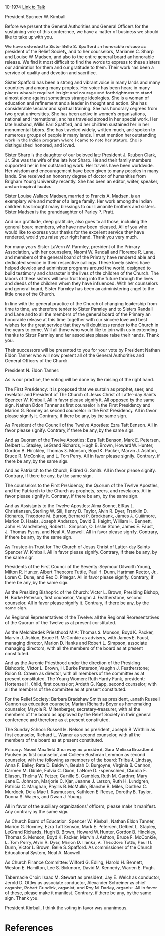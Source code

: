 

10-1974
[Link to Talk](https://www.churchofjesuschrist.org/study/general-conference/1974/10/sustaining-of-church-officers?lang=eng)

President Spencer W. Kimball:

Before we present the General Authorities and General Officers for the sustaining vote of this conference, we have a matter of business we should like to take up with you.

We have extended to Sister Belle S. Spafford an honorable release as president of the Relief Society, and to her counselors, Marianne C. Sharp and Louise W. Madsen, and also to the entire general board an honorable release. We find it most difficult to find the words to express to these sisters our admiration for them and our gratitude to them. Their work has been a service of quality and devotion and sacrifice.

Sister Spafford has been a strong and vibrant voice in many lands and many countries and among many peoples. Her voice has been heard in many places where it required insight and courage and forthrightness to stand almost alone against sometimes strange ideologies. She is a woman of education and refinement and a leader in thought and action. She has considerable secular and spiritual training. She has honorary degrees from two great universities. She has been active in women’s organizations, national and international, and has traveled abroad in her special work. Her late husband, Willis Earl Spafford, and her children sustained her in her monumental labors. She has traveled widely, written much, and spoken to numerous groups of people in many lands. I must mention her outstanding work in the Indian program where I came to note her stature. She is distinguished, honored, and loved.

Sister Sharp is the daughter of our beloved late President J. Reuben Clark, Jr. She was the wife of the late Ivor Sharp. He and their family members supported her in her outstanding work. Her travels have been worldwide. Her wisdom and encouragement have been given to many peoples in many lands. She received an honorary degree of doctor of humanities from Brigham Young University recently. She has been an editor, writer, speaker, and an inspired leader.

Sister Louise Wallace Madsen, married to Francis A. Madsen, is an exemplary wife and mother of a large family. Her work among the Indian children has brought many blessings to our Lamanite brothers and sisters. Sister Madsen is the granddaughter of Parley P. Pratt.

And our gratitude, deep gratitude, also goes to all those, including the general board members, who have now been released. All of you who would like to express your thanks for the excellent service they have rendered, would you raise your right hand. Thank you very much.

For many years Sister LaVern W. Parmley, president of the Primary Association, with her counselors, Naomi W. Randall and Florence R. Lane, and members of the general board of the Primary have rendered able and dedicated service in their respective callings. These lovely sisters have helped develop and administer programs around the world, designed to build testimony and character in the lives of the children of the Church. The labors of these sisters will bear fruit long into the future through the lives and deeds of the children whom they have influenced. With her counselors and general board, Sister Parmley has been an administering angel to the little ones of the Church.

In line with the general practice of the Church of changing leadership from time to time, we therefore tender to Sister Parmley and to Sisters Randall and Lane and to all the members of the general board of the Primary an honorable release at this time, together with our sincere love and best wishes for the great service that they will doubtless render to the Church in the years to come. Will all those who would like to join with us in extending thanks to Sister Parmley and her associates please raise their hands. Thank you.

Their successors will be presented to you for your vote by President Nathan Eldon Tanner who will now present all of the General Authorities and General Officers of the Church.

President N. Eldon Tanner:

As is our practice, the voting will be done by the raising of the right hand.

The First Presidency: It is proposed that we sustain as prophet, seer, and revelator and President of The Church of Jesus Christ of Latter-day Saints Spencer W. Kimball. All in favor please signify it. All opposed by the same sign. Nathan Eldon Tanner as first counselor in the First Presidency and Marion G. Romney as second counselor in the First Presidency. All in favor please signify it. Contrary, if there be any, by the same sign.

As President of the Council of the Twelve Apostles: Ezra Taft Benson. All in favor please signify. Contrary, if there be any, by the same sign.

And as Quorum of the Twelve Apostles: Ezra Taft Benson, Mark E. Petersen, Delbert L. Stapley, LeGrand Richards, Hugh B. Brown, Howard W. Hunter, Gordon B. Hinckley, Thomas S. Monson, Boyd K. Packer, Marvin J. Ashton, Bruce R. McConkie, and L. Tom Perry. All in favor please signify. Contrary, if there be any, by the same sign.

And as Patriarch to the Church, Eldred G. Smith. All in favor please signify. Contrary, if there be any, by the same sign.

The counselors to the First Presidency, the Quorum of the Twelve Apostles, and the Patriarch to the Church as prophets, seers, and revelators. All in favor please signify it. Contrary, if there be any, by the same sign.

And as Assistants to the Twelve Apostles: Alma Sonne, ElRay L. Christiansen, Sterling W. Sill, Henry D. Taylor, Alvin R. Dyer, Franklin D. Richards, Theodore M. Burton, Bernard P. Brockbank, James A. Cullimore, Marion D. Hanks, Joseph Anderson, David B. Haight, William H. Bennett, John H. Vandenberg, Robert L. Simpson, O. Leslie Stone, James E. Faust, J. Thomas Fyans, and Neal A. Maxwell. All in favor please signify. Contrary, if there be any, by the same sign.

As Trustee-in-Trust for The Church of Jesus Christ of Latter-day Saints Spencer W. Kimball. All in favor please signify. Contrary, if there be any, by the same sign.

Presidents of the First Council of the Seventy: Seymour Dilworth Young, Milton R. Hunter, Albert Theodore Tuttle, Paul H. Dunn, Hartman Rector, Jr., Loren C. Dunn, and Rex D. Pinegar. All in favor please signify. Contrary, if there be any, by the same sign.

As the Presiding Bishopric of the Church: Victor L. Brown, Presiding Bishop, H. Burke Peterson, first counselor, Vaughn J. Featherstone, second counselor. All in favor please signify it. Contrary, if there be any, by the same sign.

As Regional Representatives of the Twelve: all the Regional Representatives of the Quorum of the Twelve as at present constituted.

As the Melchizedek Priesthood MIA: Thomas S. Monson, Boyd K. Packer, Marvin J. Ashton, Bruce R. McConkie as advisers, with James E. Faust, managing director, Marion D. Hanks and Robert L. Simpson, associate managing directors, with all the members of the board as at present constituted.

And as the Aaronic Priesthood under the direction of the Presiding Bishopric, Victor L. Brown, H. Burke Peterson, Vaughn J. Featherstone; Rulon G. Craven as director, with all members of the committee as at present constituted. The Young Women: Ruth Hardy Funk, president; Hortense H. Child, first counselor; Ardeth G. Kapp, second counselor; with all the members of the committee as at present constituted.

For the Relief Society: Barbara Bradshaw Smith as president, Janath Russell Cannon as education counselor, Marian Richards Boyer as homemaking counselor, Mayola R. Miltenberger, secretary-treasurer, with all the members of the board as approved by the Relief Society in their general conference and therefore as at present constituted.

The Sunday School: Russell M. Nelson as president, Joseph B. Wirthlin as first counselor, Richard L. Warner as second counselor, with all the members of the board as at present constituted.

Primary: Naomi Maxfield Shumway as president, Sara Melissa Broadbent Paulsen as first counselor, and Colleen Bushman Lemmon as second counselor, with the following as members of the board: Trilba J. Lindsay, Anna F. Bailey, Reta D. Baldwin, Beulah D. Burgoyne, Virginia B. Cannon, Carmen M. Dibble, Fulvia C. Dixon, LaNore D. Espenschied, Claudia F. Eliason, Thelma W. Fetzer, Camille S. Gambles, Ruth M. Gardner, Mary Jane E. Johnson, Marjorie C. Kjar, Jeanne J. Larson, Ruth H. Lundgren, Patricia C. Maughan, Phyllis B. McMullin, Blanche B. Miles, Dorthea C. Murdock, Della Mae I. Rasmussen, Kathleen E. Reese, Dorothy B. Taylor, Donna S. Waters, and Dwan J. Young.

All in favor of the auxiliary organizations’ officers, please make it manifest. Any contrary by the same sign.

As Church Board of Education: Spencer W. Kimball, Nathan Eldon Tanner, Marion G. Romney, Ezra Taft Benson, Mark E. Petersen, Delbert L. Stapley, LeGrand Richards, Hugh B. Brown, Howard W. Hunter, Gordon B. Hinckley, Thomas S. Monson, Boyd K. Packer, Marvin J. Ashton, Bruce R. McConkie, L. Tom Perry, Alvin R. Dyer, Marion D. Hanks, A. Theodore Tuttle, Paul H. Dunn, Victor L. Brown, Belle S. Spafford. As commissioner of the Church Educational System, Neal A. Maxwell.

As Church Finance Committee: Wilford G. Edling, Harold H. Bennett, Weston E. Hamilton, Lee S. Bickmore, David M. Kennedy, Warren E. Pugh.

Tabernacle Choir: Isaac M. Stewart as president, Jay E. Welch as conductor, Jerold D. Ottley as associate conductor, Alexander Schreiner as chief organist, Robert Cundick, organist, and Roy M. Darley, organist. All in favor of these, please make it manifest. Contrary, if there be any, by the same sign. Thank you.

President Kimball, I think the voting in favor was unanimous.

# References
